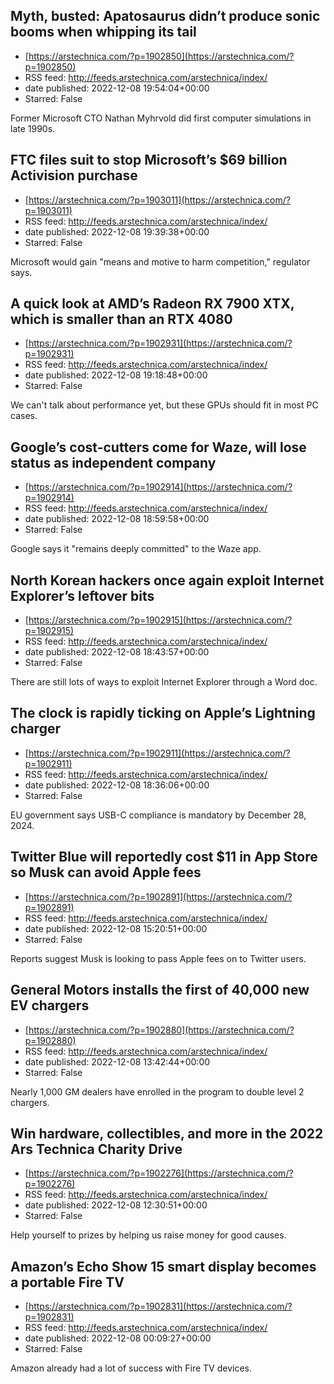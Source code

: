 ## Myth, busted: Apatosaurus didn’t produce sonic booms when whipping its tail
 - [https://arstechnica.com/?p=1902850](https://arstechnica.com/?p=1902850)
 - RSS feed: http://feeds.arstechnica.com/arstechnica/index/
 - date published: 2022-12-08 19:54:04+00:00
 - Starred: False

Former Microsoft CTO Nathan Myhrvold did first computer simulations in late 1990s.

## FTC files suit to stop Microsoft’s $69 billion Activision purchase
 - [https://arstechnica.com/?p=1903011](https://arstechnica.com/?p=1903011)
 - RSS feed: http://feeds.arstechnica.com/arstechnica/index/
 - date published: 2022-12-08 19:39:38+00:00
 - Starred: False

Microsoft would gain "means and motive to harm competition," regulator says.

## A quick look at AMD’s Radeon RX 7900 XTX, which is smaller than an RTX 4080
 - [https://arstechnica.com/?p=1902931](https://arstechnica.com/?p=1902931)
 - RSS feed: http://feeds.arstechnica.com/arstechnica/index/
 - date published: 2022-12-08 19:18:48+00:00
 - Starred: False

We can't talk about performance yet, but these GPUs should fit in most PC cases.

## Google’s cost-cutters come for Waze, will lose status as independent company
 - [https://arstechnica.com/?p=1902914](https://arstechnica.com/?p=1902914)
 - RSS feed: http://feeds.arstechnica.com/arstechnica/index/
 - date published: 2022-12-08 18:59:58+00:00
 - Starred: False

Google says it "remains deeply committed" to the Waze app.

## North Korean hackers once again exploit Internet Explorer’s leftover bits
 - [https://arstechnica.com/?p=1902915](https://arstechnica.com/?p=1902915)
 - RSS feed: http://feeds.arstechnica.com/arstechnica/index/
 - date published: 2022-12-08 18:43:57+00:00
 - Starred: False

There are still lots of ways to exploit Internet Explorer through a Word doc.

## The clock is rapidly ticking on Apple’s Lightning charger
 - [https://arstechnica.com/?p=1902911](https://arstechnica.com/?p=1902911)
 - RSS feed: http://feeds.arstechnica.com/arstechnica/index/
 - date published: 2022-12-08 18:36:06+00:00
 - Starred: False

EU government says USB-C compliance is mandatory by December 28, 2024.

## Twitter Blue will reportedly cost $11 in App Store so Musk can avoid Apple fees
 - [https://arstechnica.com/?p=1902891](https://arstechnica.com/?p=1902891)
 - RSS feed: http://feeds.arstechnica.com/arstechnica/index/
 - date published: 2022-12-08 15:20:51+00:00
 - Starred: False

Reports suggest Musk is looking to pass Apple fees on to Twitter users.

## General Motors installs the first of 40,000 new EV chargers
 - [https://arstechnica.com/?p=1902880](https://arstechnica.com/?p=1902880)
 - RSS feed: http://feeds.arstechnica.com/arstechnica/index/
 - date published: 2022-12-08 13:42:44+00:00
 - Starred: False

Nearly 1,000 GM dealers have enrolled in the program to double level 2 chargers.

## Win hardware, collectibles, and more in the 2022 Ars Technica Charity Drive
 - [https://arstechnica.com/?p=1902276](https://arstechnica.com/?p=1902276)
 - RSS feed: http://feeds.arstechnica.com/arstechnica/index/
 - date published: 2022-12-08 12:30:51+00:00
 - Starred: False

Help yourself to prizes by helping us raise money for good causes.

## Amazon’s Echo Show 15 smart display becomes a portable Fire TV
 - [https://arstechnica.com/?p=1902831](https://arstechnica.com/?p=1902831)
 - RSS feed: http://feeds.arstechnica.com/arstechnica/index/
 - date published: 2022-12-08 00:09:27+00:00
 - Starred: False

Amazon already had a lot of success with Fire TV devices.
